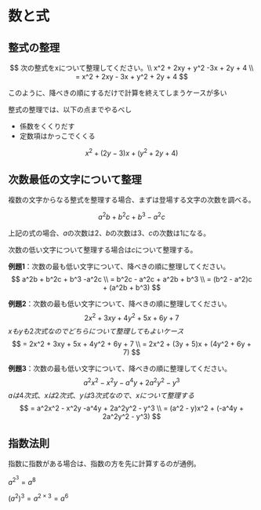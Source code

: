 # 数と式

## 整式の整理

$$
次の整式をxについて整理してください。\\
x^2 + 2xy + y^2 -3x + 2y + 4 \\
= x^2 + 2xy - 3x + y^2 + 2y + 4
$$



このように、降べきの順にするだけで計算を終えてしまうケースが多い

整式の整理では、以下の点までやるべし

- 係数をくくりだす
- 定数項はかっこでくくる


$$
x^2 + (2y - 3)x + (y^2 + 2y + 4)
$$

## 次数最低の文字について整理

複数の文字からなる整式を整理する場合、まずは登場する文字の次数を調べる。


$$
a^2b + b^2c + b^3 -a^2c
$$


上記の式の場合、$a$の次数は2、$b$の次数は3、$c$の次数は1になる。

次数の低い文字について整理する場合は$c$について整理する。



**例題1**：次数の最も低い文字について、降べきの順に整理してください。
$$
a^2b + b^2c + b^3 -a^2c \\
= b^2c - a^2c + a^2b + b^3 \\
= (b^2 - a^2)c + (a^2b + b^3)
$$


**例題2**：次数の最も低い文字について、降べきの順に整理してください。
$$
2x^2 + 3xy + 4y^2 + 5x + 6y + 7
$$
$xもyも2次式なのでどちらについて整理してもよいケース$
$$
= 2x^2 + 3xy + 5x + 4y^2 + 6y + 7 \\
= 2x^2 + (3y + 5)x + (4y^2 + 6y + 7)
$$


**例題3**：次数の最も低い文字について、降べきの順に整理してください。
$$
a^2x^2 - x^2y - a^4y + 2a^2y^2 -y^3
$$
$aは4次式、xは2次式、yは3次式なので、xについて整理する$
$$
= a^2x^2 - x^2y -a^4y + 2a^2y^2 - y^3 \\
= (a^2 - y)x^2 + (-a^4y + 2a^2y^2 - y^3)
$$


## 指数法則

指数に指数がある場合は、指数の方を先に計算するのが通例。

$a^{2^3} = a^8$

$(a^2)^3 = a^{2 \times 3} = a^6$